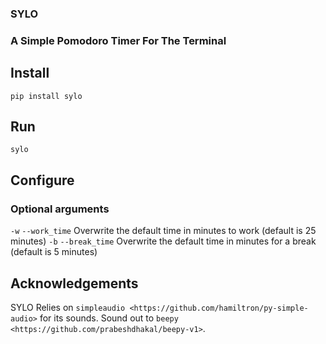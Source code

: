 ### SYLO
### A Simple Pomodoro Timer For The Terminal

## Install

`pip install sylo`

## Run

`sylo`

## Configure

### Optional arguments

`-w` `--work_time` Overwrite the default time in minutes to work (default is 25 minutes)
`-b` `--break_time` Overwrite the default time in minutes for a break (default is 5 minutes)


## Acknowledgements

SYLO Relies on `simpleaudio <https://github.com/hamiltron/py-simple-audio>` for its sounds. Sound out to `beepy <https://github.com/prabeshdhakal/beepy-v1>`.
